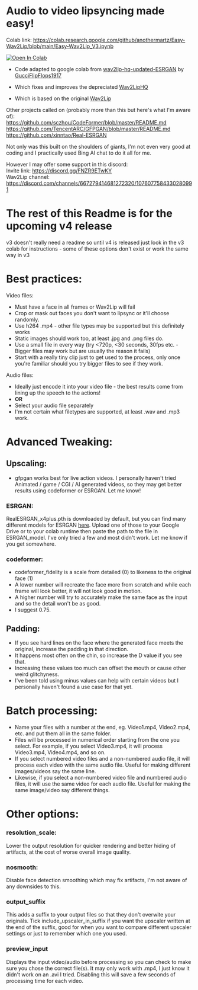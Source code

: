 # Audio to video lipsyncing made easy!

Colab link: https://colab.research.google.com/github/anothermartz/Easy-Wav2Lip/blob/main/Easy-Wav2Lip_V3.ipynb

[![Open In Colab](https://colab.research.google.com/assets/colab-badge.svg)](https://colab.research.google.com/github/anothermartz/Easy-Wav2Lip/blob/main/Easy-Wav2Lip_V3.ipynb)

* Code adapted to google colab from [wav2lip-hq-updated-ESRGAN](https://github.com/GucciFlipFlops1917/wav2lip-hq-updated-ESRGAN) by [GucciFlipFlops1917](https://github.com/GucciFlipFlops1917)

* Which fixes and improves the depreciated [Wav2LipHQ](https://github.com/Markfryazino/wav2lip-hq)

* Which is based on the original [Wav2Lip](https://github.com/Rudrabha/Wav2Lip)

Other projects called on (probably more than this but here's what I'm aware of):<br>
https://github.com/sczhou/CodeFormer/blob/master/README.md<br>
https://github.com/TencentARC/GFPGAN/blob/master/README.md<br>
https://github.com/xinntao/Real-ESRGAN<br>

Not only was this built on the shoulders of giants, I'm not even very good at coding and I practically used Bing AI chat to do it all for me.

However I may offer some support in this discord:<br>
Invite link: https://discord.gg/FNZR9ETwKY<br>
Wav2Lip channel: https://discord.com/channels/667279414681272320/1076077584330280991

# The rest of this Readme is for the upcoming v4 release
v3 doesn't really need a readme so until v4 is released just look in the v3 colab for instructions - some of these options don't exist or work the same way in v3

# Best practices:
Video files:
* Must have a face in all frames or Wav2Lip will fail
* Crop or mask out faces you don't want to lipsync or it'll choose randomly.
* Use h264 .mp4 - other file types may be supported but this definitely works
* Static images should work too, at least .jpg and .png files do.
* Use a small file in every way (try <720p, <30 seconds, 30fps <b></b> etc. - Bigger files may work but are usually the reason it fails)
* Start with a really tiny clip just to get used to the process, only once you're familiar should you try bigger files to see if they work.

Audio files:
* Ideally just encode it into your video file - the best results come from lining up the speech to the actions!
* <b>OR</b>
* Select your audio file separately
* I'm not certain what filetypes are supported, at least .wav and .mp3 work.

# Advanced Tweaking:

## Upscaling:
* gfpgan works best for live action videos. I personally haven't tried Animated / game / CGI / AI generated videos, so they may get better results using codeformer or ESRGAN. Let me know!

### ESRGAN:
RealESRGAN_x4plus.pth is downloaded by default, but you can find many different models for ESRGAN [here](https://upscale.wiki/wiki/Model_Database).
Upload one of those to your Google Drive or to your colab runtime then paste the path to the file in ESRGAN_model. I've only tried a few and most didn't work. Let me know if you get somewhere.

### codeformer:
* codeformer_fidelity is a scale from detailed (0) to likeness to the original face (1)
* A lower number will recreate the face more from scratch and while each frame will look better, it will not look good in motion.
* A higher number will try to accurately make the same face as the input and so the detail won't be as good.
* I suggest 0.75.


## Padding:
* If you see hard lines on the face where the generated face meets the original, increase the padding in that direction.
* It happens most often on the chin, so increase the D value if you see that.
* Increasing these values too much can offset the mouth or cause other weird glitchyness.
* I've been told using minus values can help with certain videos but I personally haven't found a use case for that yet.

# Batch processing:
* Name your files with a number at the end, eg. Video1.mp4, Video2.mp4, etc. and put them all in the same folder.
* Files will be processed in numerical order starting from the one you select. For example, if you select Video3.mp4, it will process Video3.mp4, Video4.mp4, and so on.
* If you select numbered video files and a non-numbered audio file, it will process each video with the same audio file. Useful for making different images/videos say the same line.
* Likewise, if you select a non-numbered video file and numbered audio files, it will use the same video for each audio file. Useful for making the same image/video say different things.

# Other options:

### resolution_scale:
Lower the output resolution for quicker rendering and better hiding of artifacts, at the cost of worse overall image quality.

### nosmooth:
Disable face detection smoothing which may fix artifacts, I'm not aware of any downsides to this.

### output_suffix
This adds a suffix to your output files so that they don't overwite your originals. Tick include_upscaler_in_suffix if you want the upscaler written at the end of the suffix, good for when you want to compare different upscaler settings or just to remember which one you used.

### preview_input
Displays the input video/audio before processing so you can check to make sure you chose the correct file(s). It may only work with .mp4, I just know it didn't work on an .avi I tried.
Disabling this will save a few seconds of processing time for each video.
